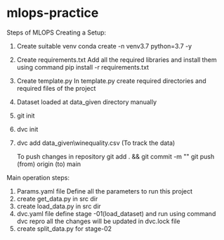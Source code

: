# mlops-practice
Steps of MLOPS
Creating a Setup:
1. Create suitable venv
conda create -n venv3.7 python=3.7 -y

2. Create requirements.txt
Add all the required libraries and install them using command
pip install -r requirements.txt

3. Create template.py
In template.py create required directories and required files of the project

4. Dataset loaded at data_given directory manually

5. git init

6. dvc init

7. dvc add data_given\winequality.csv (To track the data)

   To push changes in repository 
   git add . && git commit -m "<message>"
   git push (from) origin (to) main

Main operation steps:
1. Params.yaml file
Define all the parameters to run this project
2. create get_data.py in src dir
3. create load_data.py in src dir
4. dvc.yaml file
define stage -01(load_dataset) and run using command dvc repro
all the changes will be updated in dvc.lock file
5. create split_data.py for stage-02

